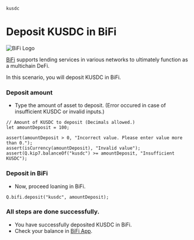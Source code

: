 ```meta-Currency
kusdc
```

# Deposit KUSDC in BiFi

![BiFi Logo](https://s3.ap-northeast-2.amazonaws.com/thebifrost.io/home/bifi/bifi_logo.svg)

[BiFi](https://bifi.finance/) supports lending services in various networks to ultimately function as a multichain DeFi.

In this scenario, you will deposit KUSDC in BiFi.

### Deposit amount

- Type the amount of asset to deposit. (Error occured in case of insufficient KUSDC or invalid inputs.)

```input KUSDC
// Amount of KUSDC to deposit (Decimals allowed.)
let amountDeposit = 100;
```

```input-Verify
assert(amountDeposit > 0, "Incorrect value. Please enter value more than 0.");
assert(isCurrency(amountDeposit), "Invalid value");
assert(Q.kip7.balanceOf("kusdc") >= amountDeposit, "Insufficient KUSDC");
```

### Deposit in BiFi

- Now, proceed loaning in BiFi.

```taster
Q.bifi.deposit("kusdc", amountDeposit);
```

### All steps are done successfully.

- You have successfully deposited KUSDC in BiFi.
- Check your balance in [BiFi App](https://app.bifi.finance/).

